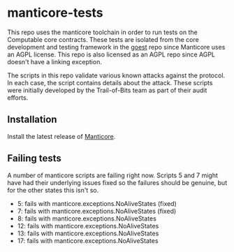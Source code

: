 # manticore-tests

This repo uses the manticore toolchain in order to run
tests on the Computable core contracts. These tests are
isolated from the core development and testing
framework in the
[goest](https://github.com/computablelabs/goest) repo
since Manticore uses an AGPL license. This repo is also
licensed as an AGPL repo since AGPL doesn't have a
linking exception.

The scripts in this repo validate various known attacks
against the protocol. In each case, the script contains
details about the attack. These scripts were initially
developed by the Trail-of-Bits team as part of their
audit efforts.

## Installation

Install the latest release of [Manticore](https://github.com/trailofbits/manticore).

## Failing tests 

A number of manticore scripts are failing right now.
Scripts 5 and 7 might have had their underlying issues
fixed so the failures should be genuine, but for the
other states this isn't so.

- 5: fails with manticore.exceptions.NoAliveStates (fixed)
- 7: fails with manticore.exceptions.NoAliveStates (fixed)
- 8: fails with manticore.exceptions.NoAliveStates
- 12: fails with manticore.exceptions.NoAliveStates
- 13: fails with manticore.exceptions.NoAliveStates
- 17: fails with manticore.exceptions.NoAliveStates
